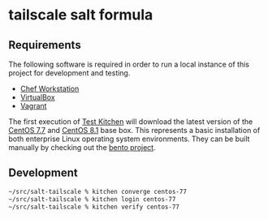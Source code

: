 # tailscale salt formula

## Requirements

The following software is required in order to run a local instance of
this project for development and testing.

- [Chef Workstation][0]
- [VirtualBox][1]
- [Vagrant][2]

The first execution of [Test Kitchen][3] will download the latest
version of the [CentOS 7.7][4] and [CentOS 8.1][5] base box. This
represents a basic installation of both enterprise Linux operating
system environments. They can be built manually by checking out the
[bento project][6].

## Development

``` bash
~/src/salt-tailscale % kitchen converge centos-77
~/src/salt-tailscale % kitchen login centos-77
~/src/salt-tailscale % kitchen verify centos-77
```

[0]: https://downloads.chef.io/chef-workstation/
[1]: https://www.virtualbox.org
[2]: https://www.vagrantup.com
[3]: https://github.com/test-kitchen/test-kitchen
[4]: https://app.vagrantup.com/bento/boxes/centos-7.7
[5]: https://app.vagrantup.com/bento/boxes/centos-8.1
[6]: https://github.com/chef/bento
